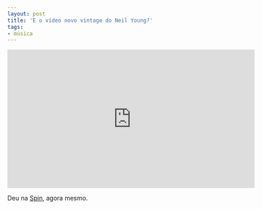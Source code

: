 ```yaml
---
layout: post
title: 'E o vídeo novo vintage do Neil Young?'
tags:
- música
---
```


<iframe width="560" height="315" src="http://www.youtube.com/embed/eCbEOT4PTDc" frameborder="0" allowfullscreen></iframe>

Deu na [Spin](http://www.spin.com/articles/neil-young-crazy-horse-twisted-road-video), agora mesmo.


